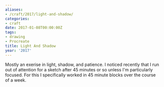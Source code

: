 ```yaml
---
aliases:
- /craft/2017/light-and-shadow/
categories:
- craft
date: 2017-01-08T00:00:00Z
tags:
- drawing
- Procreate
title: Light And Shadow
year: '2017'
---
```

Mostly an exerise in light, shadow, and patience. I noticed recently that I run out of attention for a sketch
after 45 minutes or so unless I'm particularly focused. For this I specifically worked in 45 minute blocks
over the course of a week.
